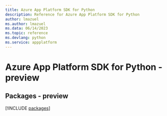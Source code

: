 ```yaml
---
title: Azure App Platform SDK for Python
description: Reference for Azure App Platform SDK for Python
author: lmazuel
ms.author: lmazuel
ms.data: 06/14/2023
ms.topic: reference
ms.devlang: python
ms.service: appplatform
---
```

# Azure App Platform SDK for Python - preview
## Packages - preview
[!INCLUDE [packages](app-platform-index.md)]